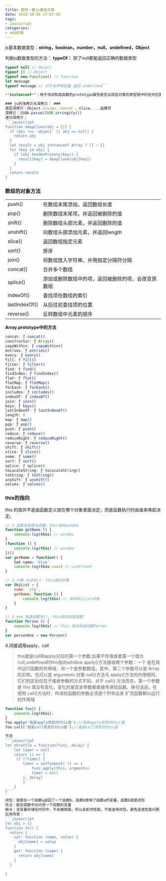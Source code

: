 ```yaml
---
title: 查收一篇js基础文章
date: 2019-10-30 17:57:03
tags:
- Javascript
categories:
- web前端
---
```


js基本数据类型：**string，boolean，number，null，undefined，Object**

判断js数据类型的方法：
**typeOf：**
除了null都能返回正确的数据类型

``` javascript
typeof null // Object
typeof [] // Object
typeof new Function() // function
let message
typeof message // 对于未声明变量 返回 undefined```

**instanceof**：用于测试构造函数的prototype属性是否出现在对象的原型链中的任何位置

### js的浅拷贝与深拷贝： ###
首层深拷贝：Object.assign，concat ，slice，...运算符
深拷贝：JSON.parse(JSON.stringify())
递归深拷贝：
```javascript
function deepClone(obj = {}) {
  if (obj !== 'object' || obj == null) {
    return obj
  }
  let result = obj instanceof Array ? [] : {}
  for (key in obj) {
    if (obj.hasOwnProtety(key)) {
      result[key] = deepClone(obj[key])
    }
  }
  return result
}
```

### 数组的对象方法 ###
<table>
    <tr>
        <td>push()</td>
        <td>在数组末尾添加，返回数组长度</td>
    </tr>
    <tr>
        <td>  pop()</td>
        <td>  删除数组末尾项，并返回被删除的值</td>
      </tr>
      <tr>
        <td>  shift()</td>
        <td>  删除数组头部元素，并返回删除的值</td>
      </tr>
 <tr>
        <td>  unshift()</td>
        <td>  向数组头部添加元素，并返回length</td>
      </tr> <tr>
        <td>    slice()</td>
        <td>    返回数组指定元素</td>
      </tr><tr>
        <td>      sort()</td>
        <td>      排序</td>
      </tr><tr>
        <td> join()</td>
        <td>将数组放入字符串，并用指定分隔符分隔</td>
      </tr>
<tr>
        <td>   concat()</td>
        <td>  合并多个数组</td>
      </tr>
<tr>
        <td>     splice()</td>
        <td>    添加或删除数组中的项，返回被删除的项，会改变原数组</td>
      </tr>
      <tr>
        <td>       indexOf()</td>
        <td>      查找项在数组的索引</td>
      </tr>
<tr>
        <td>         lastIndexOf()</td>
        <td>        从后往前查找项的位置</td>
      </tr><tr>
        <td>           reverse()</td>
        <td>          反转数组中元素的顺序</td>
      </tr>

</table>

**Array.prototype中的方法**
``` javascript
concat: ƒ concat()
constructor: ƒ Array()
copyWithin: ƒ copyWithin()
entries: ƒ entries()
every: ƒ every()
fill: ƒ fill()
filter: ƒ filter()
find: ƒ find()
findIndex: ƒ findIndex()
flat: ƒ flat()
flatMap: ƒ flatMap()
forEach: ƒ forEach()
includes: ƒ includes()
indexOf: ƒ indexOf()
join: ƒ join()
keys: ƒ keys()
lastIndexOf: ƒ lastIndexOf()
length: 0
map: ƒ map()
pop: ƒ pop()
push: ƒ push()
reduce: ƒ reduce()
reduceRight: ƒ reduceRight()
reverse: ƒ reverse()
shift: ƒ shift()
slice: ƒ slice()
some: ƒ some()
sort: ƒ sort()
splice: ƒ splice()
toLocaleString: ƒ toLocaleString()
toString: ƒ toString()
unshift: ƒ unshift()
values: ƒ values()
```
### this的指向 ###
this 的值并不是由函数定义放在哪个对象里面决定，而是函数执行时由谁来唤起决定。

```javascript
// 1.函数名和匿名函数，this指向window
function getName () {
    console.log(this) // window
}
(function () {
    console.log(this) // window
})()
var getName = function() {
    let name= 'blue'
    console.log(this.name) // undefined
}
```
``` javascript
// 2.对象.方法名()  this指向对象
var ObjList = {
    name: 'zlp',
    getName: function () {
        console.log(this) // 指向ObjList对象
    }
}
```

``` javascript
// 3.new 构造函数名(), this指向构造函数
function Person () {
    console.log(this) // this 指向构造函数Person
}
var personOne = new Person()
```


4.间接调用apply，call
>this就是call和apply对应的第一个参数,如果不传值或者第一个值为null,undefined时this指向window
>apply()方法接收两个参数：一个 是在其中运行函数的作用域，另一个是参数数组。其中，第二个参数可以是 Array 的实例，也可以是 arguments 对象
>call()方法与 apply()方法的作用相同，它们的区别仅在于接收参数的方式不同。对于 call() 方法而言，第一个参数是 this 值没有变化，变化的是其余参数都直接传递给函数。换句话说，在使用 call()方法时，传递给函数的参数必须逐个列举出来
>扩充函数赖以运行的作用域
```javascript
function foo() {
    console.log(this);
}
foo.apply('我是apply改变的this值');//我是apply改变的this值
foo.call('我是call改变的this值');//我是call改变的this值 ```

节流
```javascript
let throttle = function(func, delay) {
    let timer = null
    return () => {
     if (!timer) {
        timer = setTimeout( () => {
            func.apply(this, argments)
            timer = null
        }, delay)
        }
    }
}```

闭包：就是在一个函数a返回了一个函数b，函数b使用了函数a的变量，函数b就是闭包
优点：能在函数中访问另一个函数的变量
缺点：该变量存储在内存中，不会被销毁，所以会影响性能，不能滥用闭包，避免造成性能问题
应用场景：
```javascript
let obj = {}
function fn() {
  return {
    set: function (name, value) {
      obj[name] = value
    }
    get: function (name) {
      return obj[name]
    }
  }
  
}
```
